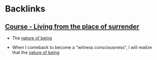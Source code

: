 
# Backlinks
## [Course - Living from the place of surrender](<Course - Living from the place of surrender.md>)
- The [nature of being](<nature of being.md>)

- When I comeback to become a "witness consciousness", I will realize that the [nature of being](<nature of being.md>)

